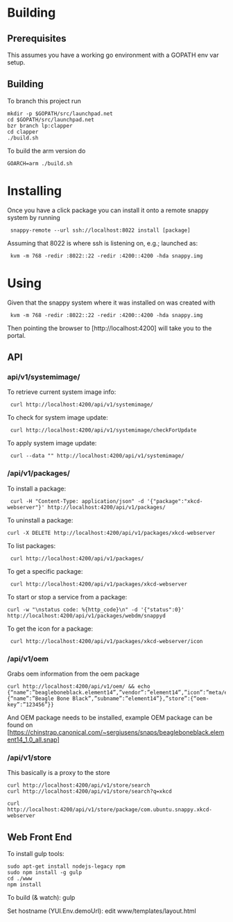 # Building

## Prerequisites

This assumes you have a working go environment with a GOPATH env var setup.

## Building

To branch this project run

    mkdir -p $GOPATH/src/launchpad.net
    cd $GOPATH/src/launchpad.net
    bzr branch lp:clapper
    cd clapper
    ./build.sh

To build the arm version do

    GOARCH=arm ./build.sh

# Installing

Once you have a click package you can install it onto a remote snappy system
by running

     snappy-remote --url ssh://localhost:8022 install [package]

Assuming that 8022 is where ssh is listening on, e.g.; launched as:

     kvm -m 768 -redir :8022::22 -redir :4200::4200 -hda snappy.img

# Using

Given that the snappy system where it was installed on was created with

     kvm -m 768 -redir :8022::22 -redir :4200::4200 -hda snappy.img

Then pointing the browser to [http://localhost:4200] will take you to the
portal.

## API

### api/v1/systemimage/

To retrieve current system image info:

     curl http://localhost:4200/api/v1/systemimage/

To check for system image update:

     curl http://localhost:4200/api/v1/systemimage/checkForUpdate

To apply system image update:

     curl --data "" http://localhost:4200/api/v1/systemimage/

### /api/v1/packages/

To install a package:

     curl -H "Content-Type: application/json" -d '{"package":"xkcd-webserver"}' http://localhost:4200/api/v1/packages/

To uninstall a package:

    curl -X DELETE http://localhost:4200/api/v1/packages/xkcd-webserver

To list packages:

     curl http://localhost:4200/api/v1/packages/

To get a specific package:

     curl http://localhost:4200/api/v1/packages/xkcd-webserver

To start or stop a service from a package:

    curl -w "\nstatus code: %{http_code}\n" -d '{"status":0}' http://localhost:4200/api/v1/packages/webdm/snappyd

To get the icon for a package:

     curl http://localhost:4200/api/v1/packages/xkcd-webserver/icon

### /api/v1/oem

Grabs oem information from the oem package

    curl http://localhost:4200/api/v1/oem/ && echo
    {“name”:”beagleboneblack.element14”,”vendor”:”element14”,”icon”:”meta/element14.png”,”version”:”1.0”,”type”:”oem”,”branding”:{“name”:”Beagle Bone Black”,”subname”:”element14”},”store”:{“oem-key”:”123456”}}

And OEM package needs to be installed, example OEM package can be found on
[https://chinstrap.canonical.com/~sergiusens/snaps/beagleboneblack.element14_1.0_all.snap]

### /api/v1/store

This basically is a proxy to the store

    curl http://localhost:4200/api/v1/store/search
    curl http://localhost:4200/api/v1/store/search?q=xkcd

    curl http://localhost:4200/api/v1/store/package/com.ubuntu.snappy.xkcd-webserver

## Web Front End

To install gulp tools:

    sudo apt-get install nodejs-legacy npm
    sudo npm install -g gulp
    cd ./www
    npm install

To build (& watch):
    gulp

Set hostname (YUI.Env.demoUrl):
    edit www/templates/layout.html
